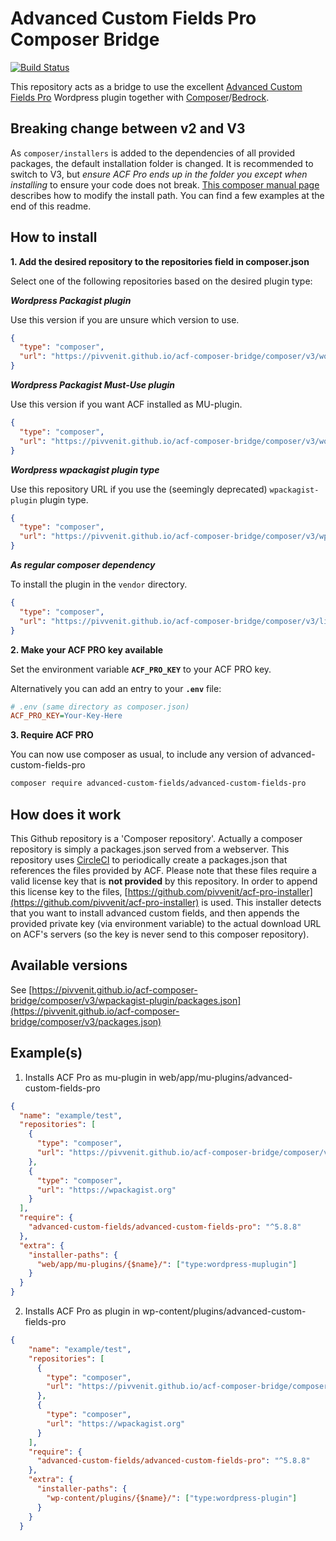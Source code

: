 # Advanced Custom Fields Pro Composer Bridge

[![Build Status](https://img.shields.io/endpoint.svg?url=https%3A%2F%2Factions-badge.atrox.dev%2Fpivvenit%2Facf-composer-bridge%2Fbadge&style=for-the-badge)](https://actions-badge.atrox.dev/pivvenit/acf-composer-bridge/goto)

This repository acts as a bridge to use the excellent [Advanced Custom Fields Pro](https://www.advancedcustomfields.com/pro/)
Wordpress plugin together with [Composer](https://getcomposer.org)/[Bedrock](https://roots.io/bedrock/).

## Breaking change between v2 and V3 ##
As `composer/installers` is added to the dependencies of all provided packages, the default installation folder is changed.
It is recommended to switch to V3, but *ensure ACF Pro ends up in the folder you except when installing* to ensure your code does not break. [This composer manual page](https://getcomposer.org/doc/faqs/how-do-i-install-a-package-to-a-custom-path-for-my-framework.md) describes how to modify the install path. You can find a few examples at the end of this readme.

## How to install
**1. Add the desired repository to the repositories field in composer.json**

Select one of the following repositories based on the desired plugin type:

***Wordpress Packagist plugin***

Use this version if you are unsure which version to use.
```json
{
  "type": "composer",
  "url": "https://pivvenit.github.io/acf-composer-bridge/composer/v3/wordpress-plugin/"
}
```
***Wordpress Packagist Must-Use plugin***

Use this version if you want ACF installed as MU-plugin.
```json
{
  "type": "composer",
  "url": "https://pivvenit.github.io/acf-composer-bridge/composer/v3/wordpress-muplugin/"
}
```

***Wordpress wpackagist plugin type***

Use this repository URL if you use the (seemingly deprecated) `wpackagist-plugin` plugin type.
```json
{
  "type": "composer",
  "url": "https://pivvenit.github.io/acf-composer-bridge/composer/v3/wpackagist-plugin/"
}
```

***As regular composer dependency***

To install the plugin in the `vendor` directory.

```json
{
  "type": "composer",
  "url": "https://pivvenit.github.io/acf-composer-bridge/composer/v3/library/"
}
```

**2. Make your ACF PRO key available**

Set the environment variable **`ACF_PRO_KEY`** to your ACF PRO key.

Alternatively you can add an entry to your **`.env`** file:

```ini
# .env (same directory as composer.json)
ACF_PRO_KEY=Your-Key-Here
```

**3. Require ACF PRO**

You can now use composer as usual, to include any version of advanced-custom-fields-pro
```sh
composer require advanced-custom-fields/advanced-custom-fields-pro
```
## How does it work
This Github repository is a 'Composer repository'.
Actually a composer repository is simply a packages.json served from a webserver.
This repository uses [CircleCI](https://circleci.com/gh/pivvenit/acf-composer-bridge/) to periodically create a packages.json that references 
the files provided by ACF. Please note that these files require a valid license key that is **not provided** by this repository.
In order to append this license key to the files, [https://github.com/pivvenit/acf-pro-installer](https://github.com/pivvenit/acf-pro-installer) is used.
This installer detects that you want to install advanced custom fields, and then appends the provided private key (via environment variable) to the actual download URL on ACF's servers (so the key is never send to this composer repository).

## Available versions
See [https://pivvenit.github.io/acf-composer-bridge/composer/v3/wpackagist-plugin/packages.json](https://pivvenit.github.io/acf-composer-bridge/composer/v3/packages.json)

## Example(s)

1. Installs ACF Pro as mu-plugin in web/app/mu-plugins/advanced-custom-fields-pro
```json
{
  "name": "example/test",
  "repositories": [
    {
      "type": "composer",
      "url": "https://pivvenit.github.io/acf-composer-bridge/composer/v3/wordpress-muplugin/"
    },
    {
      "type": "composer",
      "url": "https://wpackagist.org"
    }
  ],
  "require": {
    "advanced-custom-fields/advanced-custom-fields-pro": "^5.8.8"
  },
  "extra": {
    "installer-paths": {
      "web/app/mu-plugins/{$name}/": ["type:wordpress-muplugin"]
    }
  }
}
```

2. Installs ACF Pro as plugin in wp-content/plugins/advanced-custom-fields-pro
```json
{
    "name": "example/test",
    "repositories": [
      {
        "type": "composer",
        "url": "https://pivvenit.github.io/acf-composer-bridge/composer/v3/wordpress-plugin/"
      },
      {
        "type": "composer",
        "url": "https://wpackagist.org"
      }
    ],
    "require": {
      "advanced-custom-fields/advanced-custom-fields-pro": "^5.8.8"
    },
    "extra": {
      "installer-paths": {
        "wp-content/plugins/{$name}/": ["type:wordpress-plugin"]
      }
    }
  }
```
